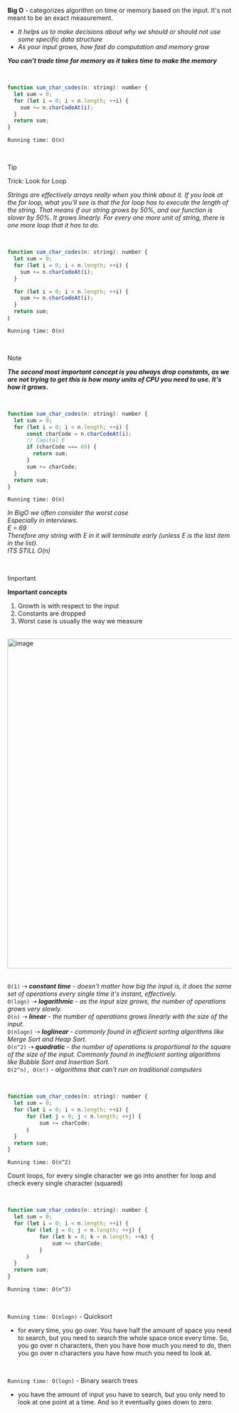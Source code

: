 **Big O** - categorizes algorithm on time or memory based on the input. It's not meant to be an exact measurement.
- *It helps us to make decisions about why we should or should not use some specific data structure*
- *As your input grows, how fast do computation and memory grow*

***You can't trade time for memory as it takes time to make the memory***

<br />

```javascript
function sum_char_codes(n: string): number {
  let sum = 0;
  for (let i = 0; i < n.length; ++i) {
    sum += n.charCodeAt(i);
  }
  return sum;
}
```
`Running time: O(n)`

<br />

> [!TIP]
> Trick: Look for Loop

*Strings are effectively arrays really when you think about it. If you look at the for loop, what you'll see is that the for loop has to execute the length of the string. That means if our string grows by 50%, and our function is slover by 50%. It grows linearly. For every one more unit of string, there is one more loop that it has to do.*

<br />

```javascript
function sum_char_codes(n: string): number {
  let sum = 0;
  for (let i = 0; i < n.length; ++i) {
    sum += n.charCodeAt(i);
  }

  for (let i = 0; i < n.length; ++i) {
    sum += n.charCodeAt(i);
  }
  return sum;
｝
```
`Running time: O(n)`

<br />

> [!NOTE]
> ***The second most important concept is you always drop constants, as we are not trying to get this is how many units of CPU you need to use. It's how it grows.***

<br />

```javascript
function sum_char_codes(n: string): number {
  let sum = 0;
  for (let i = 0; i < n.length; ++i) {
      const charCode = n.charCodeAt(i);
      // Capital E
      if (charCode === 69) {
        return sum;
      }
      sum += charCode;
  }
  return sum;
}
```
`Running time: O(n)`

*In BigO we often consider the worst case
<br /> 
Especially in interviews.
<br /> 
E = 69
<br /> 
Therefore any string with E in it will terminate early (unless E is the last item in the list).
<br /> 
ITS STILL O(n)*

<br />

> [!IMPORTANT]
> **Important concepts**
> 1. Growth is with respect to the input
> 2. Constants are dropped
> 3. Worst case is usually the way we measure

<br />
<img width="740" alt="image" src="https://github.com/mbrezov/The-Last-Algorithms-Course-Youll-Need-notes/assets/127137480/668e6973-160f-4dbf-90d3-6f6d9f55ff93">

<br /> 
<br /> 

`O(1)` ⇢ ***constant time*** - *doesn't matter how big the input is, it does the same set of operations every single time it's instant, effectively.*
<br /> 
`O(logn)` ⇢ ***logarithmic*** - *as the input size grows, the number of operations grows very slowly.*
<br /> 
`O(n)` ⇢ ***linear*** - *the number of operations grows linearly with the size of the input.*
<br /> 
`O(nlogn)` ⇢ ***loglinear*** - *commonly found in efficient sorting algorithms like Merge Sort and Heap Sort.*
<br /> 
`O(n^2)` ⇢ ***quadratic*** - *the number of operations is proportional to the square of the size of the input. Commonly found in inefficient sorting algorithms like Bubble Sort and Insertion Sort.*
<br /> 
`O(2^n), O(n!)` - *algorithms that can't run on traditional computers*

<br />

```javascript
function sum_char_codes(n: string): number {
  let sum = 0;
  for (let i = 0; i < n.length; ++i) {
      for (let j = 0; j < n.length; ++j) {
          sum += charCode;
      ｝
  }
  return sum;
}
```

`Running time: O(n^2)`

Count loops, for every single character we go into another for loop and check every single character (squared)

<br />

```javascript
function sum_char_codes(n: string): number {
  let sum = 0;
  for (let i = 0; i < n.length; ++i) {
      for (let j = 0; j < n.length; ++j) {
          for (let k = 0; k < n.length; ++k) {
              sum += charCode;
          }
      ｝
  }
  return sum;
}
```

`Running time: O(n^3)`

<br />

`Running time: O(nlogn)` - Quicksort
<br />
- for every time, you go over. You have half the amount of space you need to search, but you need to search the whole space once every time. So, you go over n characters, then you have how much you need to do, then you go over n characters you have how much you need to look at.

<br />

`Running time: O(logn)` - Binary search trees
<br />
- you have the amount of input you have to search, but you only need to look at one point at a time. And so it eventually goes down to zero.
